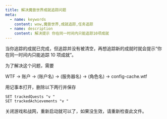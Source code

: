 ```yaml
---
title: 解决魔兽世界成就追踪问题
meta:
  - name: keywords
    content: wow,魔兽世界,成就追踪,任务追踪
  - name: description
    content: 解决提示 你在同一时间内只能追踪10项成就
---
```


当你追踪的成就已完成，但追踪并没有被清空，再想追踪新的成就时就会提示“你在同一时间内只能追踪 10 项成就”。

为了解决这个问题，需要

WTF -> 账户 -> (账户名) -> (服务器名) -> (角色名) -> config-cache.wtf

用记事本打开，删除以下两行并保存

```
SET trackedQuests "v "
SET trackedAchievements "v "
```

关闭游戏和战网，重新启动就可以了，如果没生效，请重新检查此文件。
